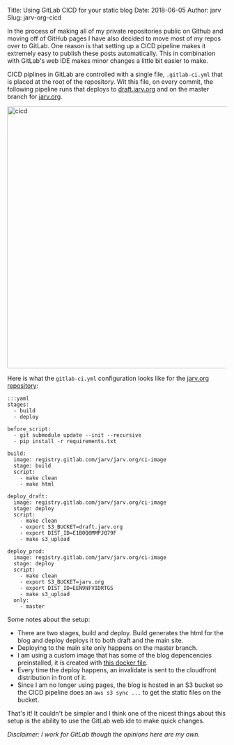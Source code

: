 Title: Using GitLab CICD for your static blog
Date: 2018-06-05
Author: jarv
Slug: jarv-org-cicd

In the process of making all of my private repositories public on Github and moving off of GitHub
pages I have also decided to move most of my repos over to GitLab. 
One reason is that setting up a CICD pipeline makes it 
extremely easy to publish these posts automatically. This in combination with GitLab's
web IDE makes minor changes a little bit easier to make.

CICD piplines in GitLab are controlled with a single file, `.gitlab-ci.yml` that is placed
at the root of the repository.
Wit this file, on every commit, the following pipeline runs that deploys to [draft.jarv.org](https://draft.jarv.org)
and on the master branch for [jarv.org](https://jarv.org).

<img src="{attach}static/jarv-cicd.png" width="600px" alt="cicd"/>

Here is what the `gitlab-ci.yml` configuration looks like for the [jarv.org repository](https://gitlab.com/jarv/jarv.org/blob/master/.gitlab-ci.yml):

```
:::yaml
stages:
  - build
  - deploy

before_script:
  - git submodule update --init --recursive
  - pip install -r requirements.txt

build:
  image: registry.gitlab.com/jarv/jarv.org/ci-image
  stage: build
  script:
    - make clean
    - make html

deploy_draft:
  image: registry.gitlab.com/jarv/jarv.org/ci-image
  stage: deploy
  script:
    - make clean
    - export S3_BUCKET=draft.jarv.org
    - export DIST_ID=E1B0Q0MMPJQ79F
    - make s3_upload

deploy_prod:
  image: registry.gitlab.com/jarv/jarv.org/ci-image
  stage: deploy
  script:
    - make clean
    - export S3_BUCKET=jarv.org
    - export DIST_ID=EEN9NFVIDRTGS
    - make s3_upload
  only:
    - master
```

Some notes about the setup:

* There are two stages, build and deploy. Build generates the html for the blog and deploy deploys it to both draft and the main site.
* Deploying to the main site only happens on the master branch.
* I am using a custom image that has some of the blog depencencies preinstalled, it is created with [this docker file](https://gitlab.com/jarv/jarv.org/blob/master/Dockerfile-ci).
* Every time the deploy happens, an invalidate is sent to the cloudfront distribution in front of it.
* Since I am no longer using pages, the blog is hosted in an S3 bucket so the CICD pipeline does an `aws s3 sync ...` to get the static files on the bucket.

That's it! It couldn't be simpler and I think one of the nicest things about this setup is the ability to use the GitLab web ide to make quick changes.

_Disclaimer: I work for GitLab though the opinions here are my own._
